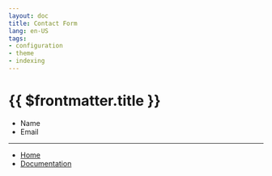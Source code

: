 ```yaml
---
layout: doc
title: Contact Form
lang: en-US
tags:
- configuration
- theme
- indexing
---
```


# {{ $frontmatter.title }}

+ Name
+ Email

---

+ [Home](http://www.dialogware.com/)
+ [Documentation](http://docs.dialogware.com/)
